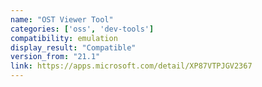 ```yaml
---
name: "OST Viewer Tool"
categories: ['oss', 'dev-tools']
compatibility: emulation
display_result: "Compatible"
version_from: "21.1"
link: https://apps.microsoft.com/detail/XP87VTPJGV2367
---
```

